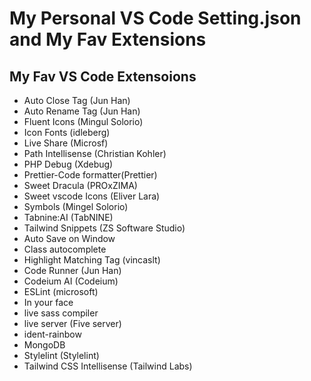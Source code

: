 <h1>My Personal VS Code Setting.json and My Fav Extensions</h1>
<h2>My Fav VS Code Extensoions</h2>
<ul>
  <li>Auto Close Tag (Jun Han)</li>
  <li>Auto Rename Tag (Jun Han)</li>
  <li>Fluent Icons (Mingul Solorio)</li>
  <li>Icon Fonts (idleberg)</li>
  <li>Live Share (Microsf)</li>
  <li>Path Intellisense (Christian Kohler)</li>
  <li>PHP Debug (Xdebug)</li>
  <li>Prettier-Code formatter(Prettier)</li>
  <li>Sweet Dracula (PROxZIMA)</li>
  <li>Sweet vscode Icons (Eliver Lara)</li>
  <li>Symbols (Mingel Solorio)</li>
  <li>Tabnine:AI (TabNINE)</li>
  <li>Tailwind Snippets (ZS Software Studio)</li>
  <li>Auto Save on Window</li>
  <li>Class autocomplete</li>
  <li>Highlight Matching Tag (vincaslt)</li>
  <li>Code Runner (Jun Han)</li>
  <li>Codeium AI (Codeium)</li>
  <li>ESLint (microsoft)</li>
  <li>In your face</li>
  <li>live sass compiler</li>
  <li>live server (Five server)</li>
  <li>ident-rainbow</li>
  <li>MongoDB</li>
  <li>Stylelint (Stylelint)</li>
  <li>Tailwind CSS Intellisense (Tailwind Labs)</li>
</ul>
